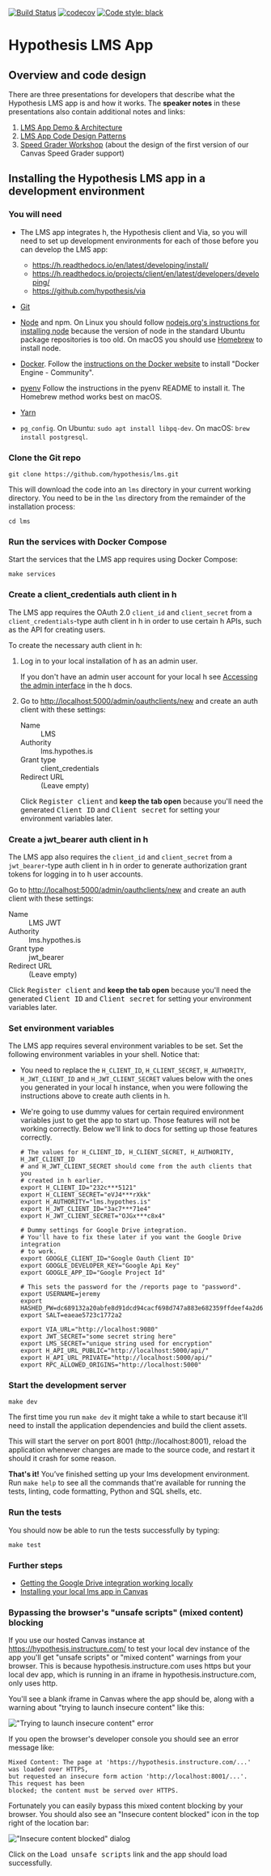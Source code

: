 [![Build Status](https://travis-ci.org/hypothesis/lms.svg?branch=master)](https://travis-ci.org/hypothesis/lms)
[![codecov](https://codecov.io/gh/hypothesis/lms/branch/master/graph/badge.svg)](https://codecov.io/gh/hypothesis/lms)
[![Code style: black](https://img.shields.io/badge/code%20style-black-000000.svg)](https://github.com/ambv/black)

# Hypothesis LMS App

## Overview and code design

There are three presentations for developers that describe what the Hypothesis LMS app is and how it works. The **speaker notes** in these presentations also contain additional notes and links:

1. [LMS App Demo & Architecture](https://docs.google.com/presentation/d/1eRMjS5B8Yja6Aupp8oKi-UztIJ9_8KRViSc6OMDLfMY/)
2. [LMS App Code Design Patterns](https://docs.google.com/presentation/d/1AWcDoHaV9aAvInefR54SJepZiNM08Zou9jxNssccw3c/)
3. [Speed Grader Workshop](https://docs.google.com/presentation/d/1TJF9SXRMbtHCPnkD9sy-TXe_u55--zYt6veVW0M6leA/) (about the design of the first version of our Canvas Speed Grader support)

## Installing the Hypothesis LMS app in a development environment

### You will need

* The LMS app integrates h, the Hypothesis client and Via, so you will need to
  set up development environments for each of those before you can develop the
  LMS app:

  * https://h.readthedocs.io/en/latest/developing/install/
  * https://h.readthedocs.io/projects/client/en/latest/developers/developing/
  * https://github.com/hypothesis/via

* [Git](https://git-scm.com/)

* [Node](https://nodejs.org/) and npm.
  On Linux you should follow
  [nodejs.org's instructions for installing node](https://nodejs.org/en/download/package-manager/)
  because the version of node in the standard Ubuntu package repositories is
  too old.
  On macOS you should use [Homebrew](https://brew.sh/) to install node.

* [Docker](https://docs.docker.com/install/).
  Follow the [instructions on the Docker website](https://docs.docker.com/install/)
  to install "Docker Engine - Community".

* [pyenv](https://github.com/pyenv/pyenv)
  Follow the instructions in the pyenv README to install it.
  The Homebrew method works best on macOS.

* [Yarn](https://yarnpkg.com/)

* `pg_config`. On Ubuntu: `sudo apt install libpq-dev`. On macOS: `brew install postgresql`.

### Clone the Git repo

    git clone https://github.com/hypothesis/lms.git

This will download the code into an `lms` directory in your current working
directory. You need to be in the `lms` directory from the remainder of the
installation process:

    cd lms

### Run the services with Docker Compose

Start the services that the LMS app requires using Docker Compose:

    make services

### Create a client_credentials auth client in h

The LMS app requires the OAuth 2.0 `client_id` and `client_secret` from a
`client_credentials`-type auth client in h in order to use certain h APIs, such
as the API for creating users.

To create the necessary auth client in h:

1. Log in to your local installation of h as an admin user.

   If you don't have an admin user account for your local h see
   [Accessing the admin interface](http://h.readthedocs.io/en/latest/developing/administration/)
   in the h docs.

1. Go to <http://localhost:5000/admin/oauthclients/new> and create an auth
   client with these settings:

   <dl>
     <dt>Name</dt>
     <dd>LMS</dd>
     <dt>Authority</dt>
     <dd>lms.hypothes.is</dd>
     <dt>Grant type</dt>
     <dd>client_credentials</dd>
     <dt>Redirect URL</dt>
     <dd>(Leave empty)</dd>
   </dl>

   Click <samp>Register client</samp> and **keep the tab open** because you'll
   need the generated <samp>Client ID</samp> and <samp>Client secret</samp> for
   setting your environment variables later.

### Create a jwt_bearer auth client in h

The LMS app also requires the `client_id` and `client_secret` from a
`jwt_bearer`-type auth client in h in order to generate authorization grant
tokens for logging in to h user accounts.

Go to <http://localhost:5000/admin/oauthclients/new> and create an auth
client with these settings:

   <dl>
     <dt>Name</dt>
     <dd>LMS JWT</dd>
     <dt>Authority</dt>
     <dd>lms.hypothes.is</dd>
     <dt>Grant type</dt>
     <dd>jwt_bearer</dd>
     <dt>Redirect URL</dt>
     <dd>(Leave empty)</dd>
   </dl>

Click <samp>Register client</samp> and **keep the tab open** because you'll
need the generated <samp>Client ID</samp> and <samp>Client secret</samp> for
setting your environment variables later.

### Set environment variables

The LMS app requires several environment variables to be set. Set the following
environment variables in your shell. Notice that:

* You need to replace the `H_CLIENT_ID`, `H_CLIENT_SECRET`, `H_AUTHORITY`,
  `H_JWT_CLIENT_ID` and `H_JWT_CLIENT_SECRET` values below with the ones you
  generated in your local h instance, when you
  were following the instructions above to create auth clients in h.
* We're going to use dummy values for certain required environment variables
  just to get the app to start up. Those features will not be working
  correctly. Below we'll link to docs for setting up those features correctly.

      # The values for H_CLIENT_ID, H_CLIENT_SECRET, H_AUTHORITY, H_JWT_CLIENT_ID
      # and H_JWT_CLIENT_SECRET should come from the auth clients that you
      # created in h earlier.
      export H_CLIENT_ID="232c***5121"
      export H_CLIENT_SECRET="eVJ4***rXkk"
      export H_AUTHORITY="lms.hypothes.is"
      export H_JWT_CLIENT_ID="3ac7***71e4"
      export H_JWT_CLIENT_SECRET="OJGx***c8x4"

      # Dummy settings for Google Drive integration.
      # You'll have to fix these later if you want the Google Drive integration
      # to work.
      export GOOGLE_CLIENT_ID="Google Oauth Client ID"
      export GOOGLE_DEVELOPER_KEY="Google Api Key"
      export GOOGLE_APP_ID="Google Project Id"

      # This sets the password for the /reports page to "password".
      export USERNAME=jeremy
      export HASHED_PW=dc689132a20abfe8d91dcd94cacf698d747a883e682359ffdeef4a2d6e00cc9f
      export SALT=eaeae5723c1772a2

      export VIA_URL="http://localhost:9080"
      export JWT_SECRET="some secret string here"
      export LMS_SECRET="unique string used for encryption"
      export H_API_URL_PUBLIC="http://localhost:5000/api/"
      export H_API_URL_PRIVATE="http://localhost:5000/api/"
      export RPC_ALLOWED_ORIGINS="http://localhost:5000"

### Start the development server

    make dev

The first time you run `make dev` it might take a while to start because it'll
need to install the application dependencies and build the client assets.

This will start the server on port 8001 (http://localhost:8001), reload the
application whenever changes are made to the source code, and restart it should
it crash for some reason.

**That's it!** You’ve finished setting up your lms development environment. Run
`make help` to see all the commands that're available for running the tests,
linting, code formatting, Python and SQL shells, etc.

### Run the tests

You should now be able to run the tests successfully by typing:

    make test

### Further steps

* [Getting the Google Drive integration working locally](docs/google-drive.md)
* [Installing your local lms app in Canvas](docs/canvas.md)

### Bypassing the browser's "unsafe scripts" (mixed content) blocking

If you use our hosted Canvas instance at <https://hypothesis.instructure.com/>
to test your local dev instance of the app you'll get "unsafe scripts" or "mixed content"
warnings from your browser. This is because hypothesis.instructure.com uses https but your
local dev app, which is running in an iframe in hypothesis.instructure.com, only uses http.

You'll see a blank iframe in Canvas where the app should be, along with a warning about
"trying to launch insecure content" like this:

!["Trying to launch insecure content" error](docs/images/trying-to-launch-insecure-content.png "'Trying to launch insecure content' error")

If you open the browser's developer console you should see an error message like:

    Mixed Content: The page at 'https://hypothesis.instructure.com/...' was loaded over HTTPS,
    but requested an insecure form action 'http://localhost:8001/...'. This request has been
    blocked; the content must be served over HTTPS.

Fortunately you can easily bypass this mixed content blocking by your browser.
You should also see an "Insecure content blocked" icon in the top right of the location bar:

!["Insecure content blocked" dialog](docs/images/insecure-content-blocked.png "'Insecure content blocked' dialog")

Click on the <samp>Load unsafe scripts</samp> link and the app should load successfully.
